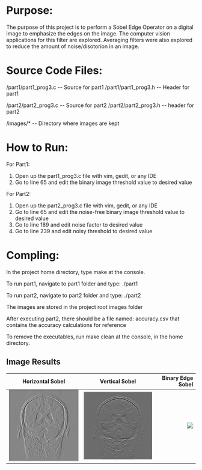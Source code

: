 # Purpose:
The purpose of this project is to perform a Sobel Edge Operator on a digital image to emphasize
the edges on the image.  The computer vision applications for this filter are explored.  Averaging
filters were also explored to reduce the amount of noise/disotorion in an image.

# Source Code Files:
 /part1/part1_prog3.c  -- Source for part1
 /part1/part1_prog3.h  -- Header for part1

 /part2/part2_prog3.c  -- Source for part2
 /part2/part2_prog3.h  -- header for part2

 /images/*  -- Directory where images are kept

 # How to Run:

 For Part1:
 1) Open up the part1_prog3.c file with vim, gedit, or any IDE
 2) Go to line 65 and edit the binary image threshold value to desired value

 For Part2:
 1)	Open up the part2_prog3.c file with vim, gedit, or any IDE
 2) Go to line 65 and edit the noise-free binary image threshold value to desired value
 3) Go to line 189 and edit noise factor to desired value
 4) Go to line 239 and edit noisy threshold to desired value

 # Compling:
 In the project home directory, type make at the console.

 To run part1, navigate to part1 folder and type:
 ./part1 
 
To run part2, navigate to part2 folder and type:
 ./part2

The images are stored in the project root images folder

After executing part2, there should be a file named: accuracy.csv
that contains the accuracy calculations for reference

To remove the executables, run make clean at the console, in the home directory.

## Image Results
| Horizontal Sobel                     | Vertical Sobel                 | Binary Edge Sobel  |
| ------------------------------------ |:------------------------------:| ------------------:|
| ![](images/horizontal_sobel.png)     | ![](images/vertical_sobel.png) | ![](images/binary_edge_sobel.png)|





